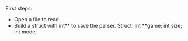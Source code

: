 First steps:
- Open a file to read.
- Build a struct with int** to save the parser.
    Struct:
        int **game;
        int size;
        int mode;
